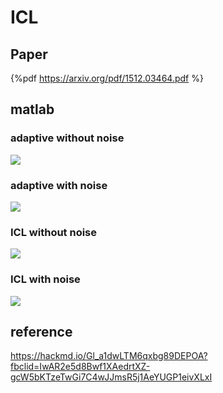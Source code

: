 ICL
===

## Paper
{%pdf https://arxiv.org/pdf/1512.03464.pdf %}

## matlab 
### adaptive without noise
![](https://i.imgur.com/wELxw0a.png)
### adaptive with noise
![](https://i.imgur.com/LzO8PIF.png)


### ICL without noise
![](https://i.imgur.com/PVua0AS.png)

### ICL with noise
![](https://i.imgur.com/aN82CTZ.png)



## reference
https://hackmd.io/Gl_a1dwLTM6qxbg89DEPOA?fbclid=IwAR2e5d8Bwf1XAedrtXZ-gcW5bKTzeTwGi7C4wJJmsR5j1AeYUGP1eivXLxI